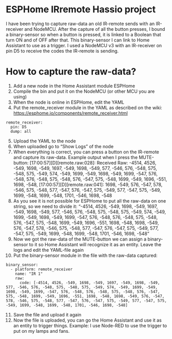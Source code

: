 # ESPHome IRremote Hassio project
I have been trying to capture raw-data an old IR-remote sends with an IR-receiver and NodeMCU. After the capture of all the button presses, I bound a binary-sensor so when a button is pressed, it is linked to a Boolean that turn ON and of OFF after that. This binary-sensor I can link to Home Assistant to use as a trigger. 
I used a NodeMCU v3 with an IR-receiver on pin D5 to receive the codes the IR-remote is sending.
# How to capture the raw-data?
1.	Add a new node in the Home Assistant module ESPHome
2.	Compile the bin and put it on the NodeMCU (or other MCU you are using)
3.	When the node is online in ESPHome, edit the YAML
4.	Put the remote_receiver module in the YAML as described on the wiki: https://esphome.io/components/remote_receiver.html
```
remote_receiver:
  pin: D5
  dump: all
```
5.	Upload the YAML to the node
6.	When uploaded go to “Show Logs” of the node
7.	When everything is correct, you can press a button on the IR-remote and capture its raw-data. Example output when I press the MUTE-button:
[17:00:57][D][remote.raw:028]: Received Raw: -4514, 4526, -549, 1698, -549, 1697, -549, 1698, -549, 577, -546, 576, -548, 575, -548, 575, -549, 574, -549, 1699, -549, 1698, -549, 1699, -547, 576, -548, 576, -548, 575, -548, 576, -547, 575, -548, 1699, -549, 1696, -551, 1698, -548, 
[17:00:57][D][remote.raw:041]:   1698, -549, 576, -547, 578, -546, 575, -548, 577, -547, 576, -547, 575, -549, 577, -547, 575, -549, 1699, -548, 1699, -548, 1701, -546, 1698, -548
8.	As you see it is not possible for ESPHome to put all the raw-data on one string, so we need to divide it:
“-4514, 4526, -549, 1698, -549, 1697, -549, 1698, -549, 577, -546, 576, -548, 575, -548, 575, -549, 574, -549, 1699, -549, 1698, -549, 1699, -547, 576, -548, 576, -548, 575, -548, 576, -547, 575, -548, 1699, -549, 1696, -551, 1698, -548, 1698, -549, 576, -547, 578, -546, 575, -548, 577, -547, 576, -547, 575, -549, 577, -547, 575, -549, 1699, -548, 1699, -548, 1701, -546, 1698, -548”
9.	Now we got the raw-data of the MUTE-button we can assign a binary-sensor to it so Home Assistant will recognize it as an entity. Leave the logs and edit the YAML-file again
10.	Put the binary-sensor module in the file with the raw-data captured:
```
binary_sensor:
  - platform: remote_receiver
    name: "IR 1"
    raw:
      code: [-4514, 4526, -549, 1698, -549, 1697, -549, 1698, -549, 577, -546, 576, -548, 575, -548, 575, -549, 574, -549, 1699, -549, 1698, -549, 1699, -547, 576, -548, 576, -548, 575, -548, 576, -547, 575, -548, 1699, -549, 1696, -551, 1698, -548, 1698, -549, 576, -547, 578, -546, 575, -548, 577, -547, 576, -547, 575, -549, 577, -547, 575, -549, 1699, -548, 1699, -548, 1701, -546, 1698, -548]
```
11.	Save the file and upload it again
12.	Now the file is uploaded, you can go the Home Assistant and use it as an entity to trigger things. Example: I use Node-RED to use the trigger to put on my lamps and fans. 
